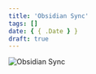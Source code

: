 ```yaml
---
title: 'Obsidian Sync'
tags: []
date: { { .Date } }
draft: true
---
```


![Obsidian Sync](./image.webp)
